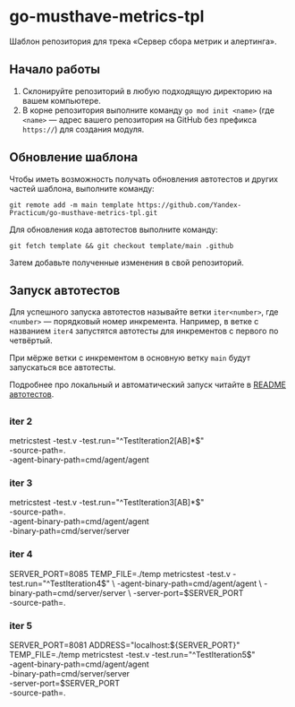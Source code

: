 # go-musthave-metrics-tpl

Шаблон репозитория для трека «Сервер сбора метрик и алертинга».

## Начало работы

1. Склонируйте репозиторий в любую подходящую директорию на вашем компьютере.
2. В корне репозитория выполните команду `go mod init <name>` (где `<name>` — адрес вашего репозитория на GitHub без префикса `https://`) для создания модуля.

## Обновление шаблона

Чтобы иметь возможность получать обновления автотестов и других частей шаблона, выполните команду:

```
git remote add -m main template https://github.com/Yandex-Practicum/go-musthave-metrics-tpl.git
```

Для обновления кода автотестов выполните команду:

```
git fetch template && git checkout template/main .github
```

Затем добавьте полученные изменения в свой репозиторий.

## Запуск автотестов

Для успешного запуска автотестов называйте ветки `iter<number>`, где `<number>` — порядковый номер инкремента. Например, в ветке с названием `iter4` запустятся автотесты для инкрементов с первого по четвёртый.

При мёрже ветки с инкрементом в основную ветку `main` будут запускаться все автотесты.

Подробнее про локальный и автоматический запуск читайте в [README автотестов](https://github.com/Yandex-Practicum/go-autotests).


## 

### iter 2 

metricstest -test.v -test.run="^TestIteration2[AB]*$" \
            -source-path=. \
            -agent-binary-path=cmd/agent/agent

### iter 3

metricstest -test.v -test.run="^TestIteration3[AB]*$" \
            -source-path=. \
            -agent-binary-path=cmd/agent/agent \
            -binary-path=cmd/server/server

### iter 4

SERVER_PORT=8085
          TEMP_FILE=./temp
          metricstest -test.v -test.run="^TestIteration4$" \
            -agent-binary-path=cmd/agent/agent \
            -binary-path=cmd/server/server \
            -server-port=$SERVER_PORT \
            -source-path=.


### iter 5

SERVER_PORT=8081
          ADDRESS="localhost:${SERVER_PORT}"
          TEMP_FILE=./temp
          metricstest -test.v -test.run="^TestIteration5$" \
            -agent-binary-path=cmd/agent/agent \
            -binary-path=cmd/server/server \
            -server-port=$SERVER_PORT \
            -source-path=.